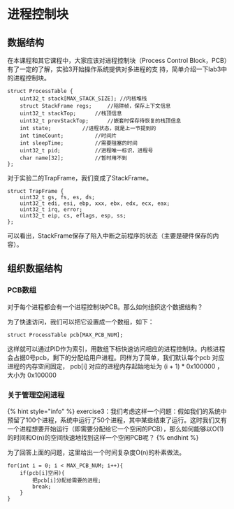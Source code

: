 # 进程控制块

## 数据结构

在本课程和其它课程中，大家应该对进程控制块（Process Control Block，PCB）有了一定的了解，实验3开始操作系统提供对多进程的支 持，简单介绍一下lab3中的进程控制块。

```
struct ProcessTable {
	uint32_t stack[MAX_STACK_SIZE]; //内核堆栈
	struct StackFrame regs;		//陷阱帧，保存上下文信息
	uint32_t stackTop;		//栈顶信息
	uint32_t prevStackTop;		//嵌套时保存待恢复的栈顶信息
	int state;			//进程状态，就是上一节提到的
	int timeCount;			//时间片
	int sleepTime;			//需要阻塞的时间
	uint32_t pid;			//进程唯一标识，进程号
	char name[32];			//暂时用不到
};
```

对于实验二的TrapFrame，我们变成了StackFrame。

```
struct TrapFrame {
    uint32_t gs, fs, es, ds;
    uint32_t edi, esi, ebp, xxx, ebx, edx, ecx, eax;
    uint32_t irq, error;
    uint32_t eip, cs, eflags, esp, ss;
};
```

可以看出，StackFrame保存了陷入中断之前程序的状态（主要是硬件保存的内容）。

## 组织数据结构

### PCB数组

对于每个进程都会有一个进程控制块PCB。那么如何组织这个数据结构？

为了快速访问，我们可以把它设置成一个数组，如下：

```
struct ProcessTable pcb[MAX_PCB_NUM];
```

这样就可以通过PID作为索引，用数组下标快速访问相应的进程控制块。内核进程会占据0号pcb，剩下的分配给用户进程。同样为了简单，我们默认每个pcb 对应进程的内存空间固定， pcb\[i] 对应的进程内存起始地址为 (i + 1) \* 0x100000 ，大小为 0x100000

### 关于管理空闲进程

{% hint style="info" %}
exercise3：我们考虑这样一个问题：假如我们的系统中预留了100个进程，系统中运行了50个进程，其中某些结束了运行。这时我们又有一个进程想要开始运行（即需要分配给它一个空闲的PCB），那么如何能够以O(1)的时间和O(n)的空间快速地找到这样一个空闲PCB呢？&#x20;
{% endhint %}

为了回答上面的问题，这里给出一个时间复杂度O(n)的朴素做法。

```
for(int i = 0; i < MAX_PCB_NUM; i++){
    if(pcb[i]空闲){
        把pcb[i]分配给需要的进程;
        break;
    }
}
```
